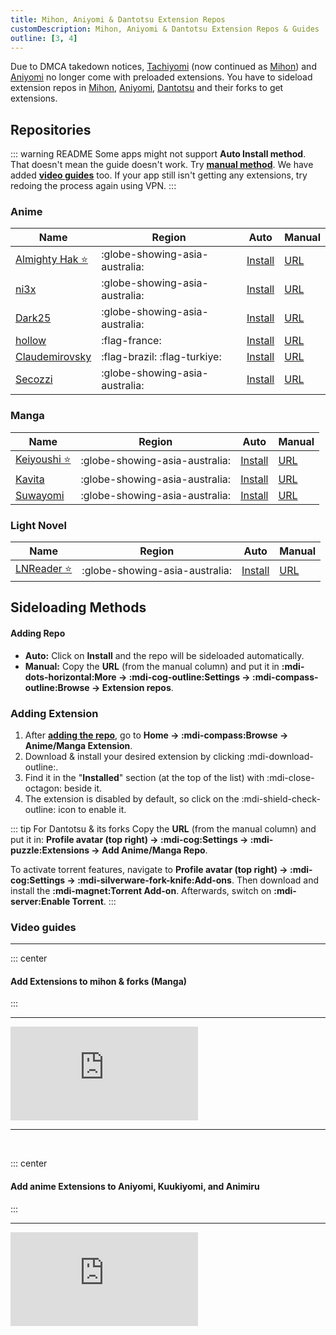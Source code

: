 ```yaml
---
title: Mihon, Aniyomi & Dantotsu Extension Repos
customDescription: Mihon, Aniyomi & Dantotsu Extension Repos & Guides
outline: [3, 4]
---
```


<GradientCard title="Extension Repos" description="Mihon, Aniyomi & Dantotsu Extension Repos & Guides" theme="turquoise" variant="thin"/>

Due to DMCA takedown notices, [Tachiyomi](https://tachiyomi.org/) (now continued as [Mihon](https://mihon.app/)) and [Aniyomi](https://aniyomi.org/) no longer come with preloaded extensions. You have to sideload extension repos in [Mihon](https://mihon.app/), [Aniyomi](https://aniyomi.org/), [Dantotsu](https://dantotsuapp.netlify.app/) and their forks to get extensions.

## Repositories

::: warning README
Some apps might not support **Auto Install method**. That doesn't mean the guide doesn't work. Try [**manual method**](#adding-repo). We have added [**video guides**](#video-guides) too. If your app still isn't getting any extensions, try redoing the process again using VPN.
:::

### Anime

| Name                                                                      | Region                         | Auto                                                                                                                          | Manual                                                                                             |
| ------------------------------------------------------------------------- | ------------------------------ | ----------------------------------------------------------------------------------------------------------------------------- | -------------------------------------------------------------------------------------------------- |
| [Almighty Hak ⭐](https://github.com/almightyhak/aniyomi-anime-repo)      | :globe-showing-asia-australia: | [Install](aniyomi://add-repo?url=https://raw.githubusercontent.com/almightyhak/aniyomi-anime-repo/main/index.min.json)        | [URL](https://raw.githubusercontent.com/almightyhak/aniyomi-anime-repo/main/index.min.json)        |
| [ni3x](https://github.com/ni3x/aniyomi-extensions)                        | :globe-showing-asia-australia: | [Install](aniyomi://add-repo?url=https://raw.githubusercontent.com/ni3x/aniyomi-extensions/repo/index.min.json)               | [URL](https://raw.githubusercontent.com/ni3x/aniyomi-extensions/repo/index.min.json)               |
| [Dark25](https://github.com/Dark25/aniyomi-extensions)                    | :globe-showing-asia-australia: | [Install](aniyomi://add-repo?url=https://raw.githubusercontent.com/Dark25/aniyomi-extensions/repo/index.min.json)             | [URL](https://raw.githubusercontent.com/Dark25/aniyomi-extensions/repo/index.min.json)             |
| [hollow](https://codeberg.org/hollow/aniyomi-extensions-fr)               | :flag-france:                  | [Install](aniyomi://add-repo?url=https://codeberg.org/hollow/aniyomi-extensions-fr/media/branch/repo/index.min.json)          | [URL](https://codeberg.org/hollow/aniyomi-extensions-fr/media/branch/repo/index.min.json)          |
| [Claudemirovsky](https://github.com/Claudemirovsky/cursedyomi-extensions) | :flag-brazil: :flag-turkiye:   | [Install](aniyomi://add-repo?url=https://raw.githubusercontent.com/Claudemirovsky/cursedyomi-extensions/repo/index.min.json)  | [URL](https://raw.githubusercontent.com/Claudemirovsky/cursedyomi-extensions/repo/index.min.json)  |
| [Secozzi](https://github.com/Secozzi/aniyomi-extensions)                  | :globe-showing-asia-australia: | [Install](aniyomi://add-repo?url=https://raw.githubusercontent.com/Secozzi/aniyomi-extensions/refs/heads/repo/index.min.json) | [URL](https://raw.githubusercontent.com/Secozzi/aniyomi-extensions/refs/heads/repo/index.min.json) |

### Manga

| Name                                                        | Region                         | Auto                                                                                                                   | Manual                                                                                    |
| ----------------------------------------------------------- | ------------------------------ | ---------------------------------------------------------------------------------------------------------------------- | ----------------------------------------------------------------------------------------- |
| [Keiyoushi ⭐](https://keiyoushi.github.io/)                | :globe-showing-asia-australia: | [Install](tachiyomi://add-repo?url=https://raw.githubusercontent.com/keiyoushi/extensions/repo/index.min.json)         | [URL](https://raw.githubusercontent.com/keiyoushi/extensions/repo/index.min.json)         |
| [Kavita](https://github.com/Kareadita/tach-extension/)      | :globe-showing-asia-australia: | [Install](tachiyomi://add-repo?url=https://raw.githubusercontent.com/Kareadita/tach-extension/repo/index.min.json)     | [URL](https://raw.githubusercontent.com/Kareadita/tach-extension/repo/index.min.json)     |
| [Suwayomi](https://github.com/Suwayomi/tachiyomi-extension) | :globe-showing-asia-australia: | [Install](tachiyomi://add-repo?url=https://raw.githubusercontent.com/Suwayomi/tachiyomi-extension/repo/index.min.json) | [URL](https://raw.githubusercontent.com/Suwayomi/tachiyomi-extension/repo/index.min.json) |

### Light Novel

| Name                                        | Region                         | Auto                                                                                                                                                   | Manual                                    |
| ------------------------------------------- | ------------------------------ | ------------------------------------------------------------------------------------------------------------------------------------------------------ | ----------------------------------------- |
| [LNReader ⭐](https://keiyoushi.github.io/) | :globe-showing-asia-australia: | [Install](lnreader://repo/add?url=https%3A%2F%2Fraw.githubusercontent.com%2FLNReader%2Flnreader-plugins%2Fplugins%2Fv3.0.0%2F.dist%2Fplugins.min.json) | [URL](https://lnreader.github.io/plugins) |

## Sideloading Methods

#### Adding Repo

- **Auto:** Click on **Install** and the repo will be sideloaded automatically.
- **Manual:** Copy the **URL** (from the manual column) and put it in **:mdi-dots-horizontal:More -> :mdi-cog-outline:Settings -> :mdi-compass-outline:Browse -> Extension repos**.

### Adding Extension

1. After [**adding the repo**](#adding-repo), go to **Home -> :mdi-compass:Browse -> Anime/Manga Extension**.
2. Download & install your desired extension by clicking :mdi-download-outline:.
3. Find it in the "**Installed**" section (at the top of the list) with :mdi-close-octagon: beside it.
4. The extension is disabled by default, so click on the :mdi-shield-check-outline: icon to enable it.

::: tip For Dantotsu & its forks
Copy the **URL** (from the manual column) and put it in: **Profile avatar (top right) -> :mdi-cog:Settings -> :mdi-puzzle:Extensions -> Add Anime/Manga Repo**.

To activate torrent features, navigate to **Profile avatar (top right) -> :mdi-cog:Settings -> :mdi-silverware-fork-knife:Add-ons**. Then download and install the **:mdi-magnet:Torrent Add-on**. Afterwards, switch on **:mdi-server:Enable Torrent**.
:::

### Video guides

---

::: center

#### **Add Extensions to mihon & forks (Manga)**

:::

---

<div class="video_wrapper">
<iframe src="https://www.facebook.com/plugins/video.php?height=450&href=https%3A%2F%2Fwww.facebook.com%2Fiitachiyomi%2Fvideos%2F465057105914883%2F&show_text=false&t=0" style="border:none;overflow:hidden" scrolling="no" frameborder="0" allowfullscreen="true" allow="autoplay; clipboard-write; encrypted-media; picture-in-picture; web-share" allowFullScreen="true"></iframe>
</div>

---

</br>

::: center

#### **Add anime Extensions to Aniyomi, Kuukiyomi, and Animiru**

:::

---

<div class="video_wrapper">
<iframe src="https://www.facebook.com/plugins/video.php?height=450&href=https%3A%2F%2Fwww.facebook.com%2Fiitachiyomi%2Fvideos%2F840695694636237%2F&show_text=false&t=0" style="border:none;overflow:hidden" scrolling="no" frameborder="0" allowfullscreen="true" allow="autoplay; clipboard-write; encrypted-media; picture-in-picture; web-share"></iframe>
</div>
